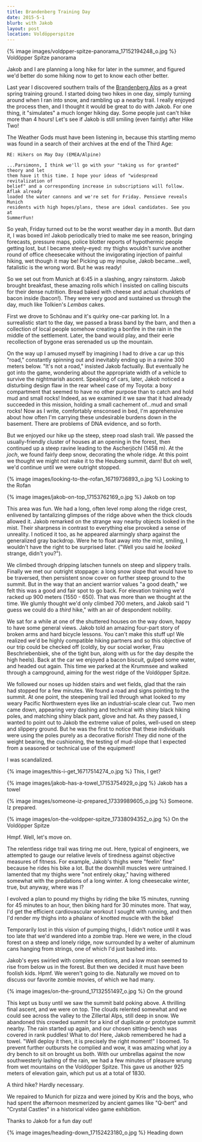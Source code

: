 ```yaml
---
title: Brandenberg Training Day
date: 2015-5-1
blurb: with Jakob
layout: post
location: Voldöpperspitze
---
```



{% image images/voldpper-spitze-panorama_17152194248_o.jpg %}
Voldöpper Spitze panorama



Jakob and I are planning a long hike for later in the summer, and figured we'd
better do some hiking now to get to know each other better.

Last year I discovered southern trails of the
[Brandenberg Alps](https://en.wikipedia.org/wiki/Brandenberg_Alps) as a great
spring training ground. I started doing two hikes in one day, simply turning
around when I ran into snow, and rambling up a nearby trail. I really enjoyed
the process then, and I thought it would be great to do with Jakob. For one
thing, it "simulates" a much longer hiking day. Some people just can't hike more
than 4 hours! Let's see if Jakob is still smiling (even faintly) after Hike Two!

The Weather Gods must have been listening in, because this startling memo was
found in a search of their archives at the end of the Third Age:

    RE: Hikers on May Day (EMEA/Alpine)

    ...Parsimonn, I think we'll go with your "taking us for granted" theory and let
    them have it this time. I hope your ideas of "widespread revitalization of
    belief" and a corresponding increase in subscriptions will follow. Aflak already
    loaded the water cannons and we're set for Friday. Pensieve reveals Munich
    residents with high hopes/plans, these are ideal candidates. See you at
    SummerFun!



So yeah, Friday turned out to be the worst weather day in a month. But darn it,
I was boxed in! Jakob periodically tried to make me see reason, bringing
forecasts, pressure maps, police blotter reports of hypothermic people getting
lost, but I became steely-eyed: my thighs wouldn't survive another round of
office cheesecake without the invigorating injection of painful hiking, wet
though it may be! Picking up my impulse, Jakob became...well, fatalistic is the
wrong word. But he was ready!

So we set out from Munich at 6:45 in a slashing, angry rainstorm. Jakob brought
breakfast, these amazing rolls which I insisted on calling biscuits for their
dense nutrition. Bread baked with cheese and actual chunklets of bacon inside
(bacon!). They were very good and sustained us through the day, much like
Tolkien's _Lembas_ cakes.

First we drove to Schönau and it's quirky one-car parking lot. In a surrealistic
start to the day, we passed a brass band by the barn, and then a collection of
local people somehow creating a bonfire in the rain in the middle of the
settlement. Later, the band would play, and their eerie recollection of bygone
eras serenaded us up the mountain.

On the way up I amused myself by imagining I had to drive a car up this "road,"
constantly spinning out and inevitably ending up in a ravine 300 meters
below. "It's not a road," insisted Jakob factually. But eventually he got into
the game, wondering about the appropriate width of a vehicle to survive the
nightmarish ascent. Speaking of cars, later, Jakob noticed a disturbing design
flaw in the rear wheel case of my Toyota: a boxy compartment that seemed to have
no other purpose than to catch and hold mud and small rocks! Indeed, as we
examined it we saw that it had already succeeded in this mission, holding a
small cachement of...mud and small rocks! Now as I write, comfortably ensconsed
in bed, I'm apprehensive about how often I'm carrying these undesirable
burdens down in the basement. There are problems of DNA evidence, and so
forth.

But we enjoyed our hike up the steep, steep road slash trail. We passed the
usually-friendly cluster of houses at an opening in the forest, then continued
up a steep ravine leading to the Ascherjöchl (1458 m). At the _joch_, we found
fairly deep snow, decorating the whole ridge. At this point we thought we might
not make it to the Heuberg summit, darn! But oh well, we'd continue until we
were outright stopped.

{% image images/looking-to-the-rofan_16719736893_o.jpg %}
Looking to the Rofan



{% image images/jakob-on-top_17153762169_o.jpg %}
Jakob on top



This area was fun. We had a long, often level romp along the ridge crest,
enlivened by tantalizing glimpses of the ridge above when the thick clouds
allowed it. Jakob remarked on the strange way nearby objects looked in the
mist. Their sharpness in contrast to everything else provoked a sense of
unreality. I noticed it too, as he appeared alarmingly sharp against the
generalized gray backdrop. Were he to float away into the mist, smiling, I
wouldn't have the right to be surprised later. ("Well you said he _looked_
strange, didn't you?").

We climbed through dripping latschen tunnels on steep and slippery
trails. Finally we met our outright stoppage: a long snow slope that would have
to be traversed, then persistent snow cover on further steep ground to the
summit. But in the way that an ancient warrior values "a good death," we felt
this was a good and fair spot to go back. For elevation training we'd racked up
900 meters (1550 - 650). That was more than we thought at the time. We glumly
thought we'd only climbed 700 meters, and Jakob said "I guess we could do a
*third* hike," with an air of despondent nobility.

We sat for a while at one of the shuttered houses on the way down, happy to have
some general views. Jakob told an amazing four-part story of broken arms and
hard bicycle lessons. You can't make this stuff up! We realized we'd be highly
compatible hiking partners and so this objective of our trip could be checked
off (coldly, by our social worker, Frau Beschriebenbiek, she of the tight bun,
along with us for the day despite the high heels). Back at the car we enjoyed a
bacon biscuit, gulped some water, and headed out again. This time we parked at
the Krummsee and walked through a campground, aiming for the west ridge of the
Voldöpper Spitze.

We followed our noses up hidden stairs and wet fields, glad that the rain had
stopped for a few minutes. We found a road and signs pointing to the summit. At
one point, the steepening trail led through what looked to my weary Pacific
Northwestern eyes like an industrial-scale clear cut. Two men came down,
appearing very dashing and technical with shiny black hiking poles, and matching
shiny black pant, glove and hat. As they passed, I wanted to point out to Jakob
the extreme value of poles, well-used on steep and slippery ground. But he was
the first to notice that these individuals were using the poles purely as a
decorative florish! They did none of the weight bearing, the cushioning, the
testing of mud-slope that I expected from a seasoned or technical use of the
equipment!

I was scandalized.

{% image images/this-i-get_16717514274_o.jpg %}
This, I get?


{% image images/jakob-has-a-towel_17153754929_o.jpg %}
Jakob has a towel


{% image images/someone-iz-prepared_17339989605_o.jpg %}
Someone. Iz prepared.



{% image images/on-the-voldpper-spitze_17338094352_o.jpg %}
On the Voldöpper Spitze



Hmpf. Well, let's move on.

The relentless ridge trail was tiring me out. Here, typical of engineers, we
attempted to gauge our relative levels of tiredness against objective measures
of fitness. For example, Jakob's thighs were "feelin' fine" because he rides his
bike a lot. But the downhill muscles were untrained. I lamented that my thighs
were "not entirely okay," having withered somewhat with the predations of a long
winter. A long cheesecake winter, true, but anyway, where was I?

I evolved a plan to pound my thighs by riding the bike 15 minutes, running for
45 minutes to an hour, then biking hard for 30 minutes more. That way, I'd get
the efficient cardiovascular workout I sought with running, and then I'd render
my thighs into a phalanx of knotted muscle with the bike!

Temporarily lost in this vision of pumping thighs, I didn't notice until it was
too late that we'd wandered into a zombie trap. Here we were, in the cloud
forest on a steep and lonely ridge, now surrounded by a welter of aluminum cans
hanging from strings, one of which I'd just bashed into.

Jakob's eyes swirled with complex emotions, and a low moan seemed to rise from
below us in the forest. But then we decided it must have been foolish
kids. Hpmf. We weren't going to die. Naturally we moved on to discuss our
favorite zombie movies, of which we had many.

{% image images/on-the-ground_17132551497_o.jpg %}
On the ground



This kept us busy until we saw the summit bald poking above. A thrilling final
ascent, and we were on top. The clouds relented somewhat and we could see across
the valley to the Zillertal Alps, still deep in snow. We abandoned this crowded
summit for a kind of duplicate or prototype summit nearby. The rain started up
again, and our chosen sitting-bench was covered in rank puddles! What to do!
Here, Jakob remembered he had a towel. "Well deploy it then, it is precisely the
right moment!" I boomed. To prevent further outbursts he complied and wow, it
was amazing what joy a dry bench to sit on brought us both. With our umbrellas
against the now southwesterly lashing of the rain, we had a few minutes of
pleasure wrung from wet mountains on the Voldöpper Spitze. This gave us another
925 meters of elevation gain, which put us at a total of 1830.

A third hike? Hardly necessary.

We repaired to Munich for pizza and were joined by Kris and the boys, who had
spent the afternoon mesmerized by ancient games like "Q-bert" and "Crystal
Castles" in a historical video game exhibition.

Thanks to Jakob for a fun day out!

{% image images/heading-down_17152423180_o.jpg %}
Heading down




